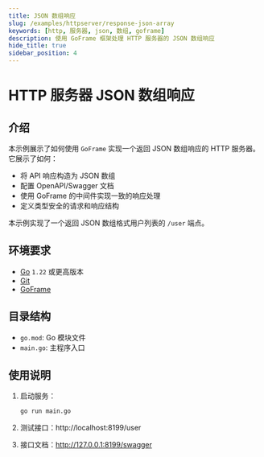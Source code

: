 ```yaml
---
title: JSON 数组响应
slug: /examples/httpserver/response-json-array
keywords: [http, 服务器, json, 数组, goframe]
description: 使用 GoFrame 框架处理 HTTP 服务器的 JSON 数组响应
hide_title: true
sidebar_position: 4
---
```


# HTTP 服务器 JSON 数组响应

## 介绍

本示例展示了如何使用 `GoFrame` 实现一个返回 JSON 数组响应的 HTTP 服务器。它展示了如何：
- 将 API 响应构造为 JSON 数组
- 配置 OpenAPI/Swagger 文档
- 使用 GoFrame 的中间件实现一致的响应处理
- 定义类型安全的请求和响应结构

本示例实现了一个返回 JSON 数组格式用户列表的 `/user` 端点。

## 环境要求

- [Go](https://golang.org/dl/) `1.22` 或更高版本
- [Git](https://git-scm.com/downloads)
- [GoFrame](https://goframe.org)

## 目录结构

- `go.mod`: Go 模块文件
- `main.go`: 主程序入口

## 使用说明

1. 启动服务：
   ```bash
   go run main.go
   ```

2. 测试接口：http://localhost:8199/user

3. 接口文档：http://127.0.0.1:8199/swagger